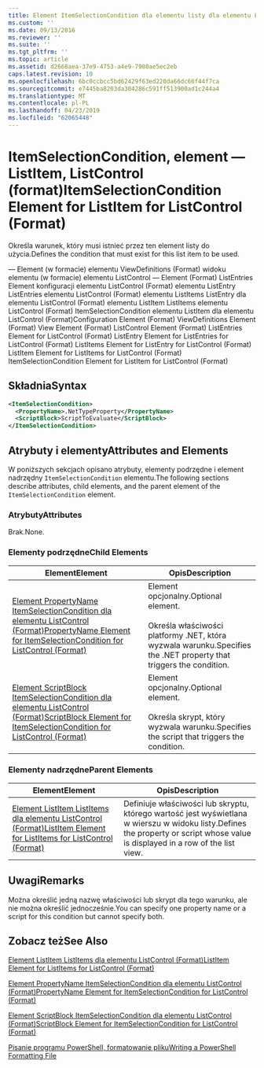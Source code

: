 ```yaml
---
title: Element ItemSelectionCondition dla elementu listy dla elementu ListControl (Format) | Dokumentacja firmy Microsoft
ms.custom: ''
ms.date: 09/13/2016
ms.reviewer: ''
ms.suite: ''
ms.tgt_pltfrm: ''
ms.topic: article
ms.assetid: d2668aea-37e9-4753-a4e9-7980ae5ec2eb
caps.latest.revision: 10
ms.openlocfilehash: 6bc0ccbcc5bd62429f63ed220da66dc66f44f7ca
ms.sourcegitcommit: e7445ba8203da304286c591ff513900ad1c244a4
ms.translationtype: MT
ms.contentlocale: pl-PL
ms.lasthandoff: 04/23/2019
ms.locfileid: "62065448"
---
```

# <a name="itemselectioncondition-element-for-listitem-for-listcontrol-format"></a><span data-ttu-id="e2f93-102">ItemSelectionCondition, element — ListItem, ListControl (format)</span><span class="sxs-lookup"><span data-stu-id="e2f93-102">ItemSelectionCondition Element for ListItem for ListControl (Format)</span></span>

<span data-ttu-id="e2f93-103">Określa warunek, który musi istnieć przez ten element listy do użycia.</span><span class="sxs-lookup"><span data-stu-id="e2f93-103">Defines the condition that must exist for this list item to be used.</span></span>

<span data-ttu-id="e2f93-104">— Element (w formacie) elementu ViewDefinitions (Format) widoku elementu (w formacie) elementu ListControl — Element (Format) ListEntries Element konfiguracji elementu ListControl (Format) elementu ListEntry ListEntries elementu ListControl (Format) elementu ListItems ListEntry dla elementu ListControl (Format) elementu ListItem ListItems elementu ListControl (Format) ItemSelectionCondition elementu ListItem dla elementu ListControl (Format)</span><span class="sxs-lookup"><span data-stu-id="e2f93-104">Configuration Element (Format) ViewDefinitions Element (Format) View Element (Format) ListControl Element (Format) ListEntries Element for ListControl (Format) ListEntry Element for ListEntries for ListControl (Format) ListItems Element for ListEntry for ListControl (Format) ListItem Element for ListItems for ListControl (Format) ItemSelectionCondition Element for ListItem for ListControl (Format)</span></span>

## <a name="syntax"></a><span data-ttu-id="e2f93-105">Składnia</span><span class="sxs-lookup"><span data-stu-id="e2f93-105">Syntax</span></span>

```xml
<ItemSelectionCondition>
  <PropertyName>.NetTypeProperty</PropertyName>
  <ScriptBlock>ScriptToEvaluate</ScriptBlock>
</ItemSelectionCondition>
```

## <a name="attributes-and-elements"></a><span data-ttu-id="e2f93-106">Atrybuty i elementy</span><span class="sxs-lookup"><span data-stu-id="e2f93-106">Attributes and Elements</span></span>

<span data-ttu-id="e2f93-107">W poniższych sekcjach opisano atrybuty, elementy podrzędne i element nadrzędny `ItemSelectionCondition` elementu.</span><span class="sxs-lookup"><span data-stu-id="e2f93-107">The following sections describe attributes, child elements, and the parent element of the `ItemSelectionCondition` element.</span></span>

### <a name="attributes"></a><span data-ttu-id="e2f93-108">Atrybuty</span><span class="sxs-lookup"><span data-stu-id="e2f93-108">Attributes</span></span>

<span data-ttu-id="e2f93-109">Brak.</span><span class="sxs-lookup"><span data-stu-id="e2f93-109">None.</span></span>

### <a name="child-elements"></a><span data-ttu-id="e2f93-110">Elementy podrzędne</span><span class="sxs-lookup"><span data-stu-id="e2f93-110">Child Elements</span></span>

|<span data-ttu-id="e2f93-111">Element</span><span class="sxs-lookup"><span data-stu-id="e2f93-111">Element</span></span>|<span data-ttu-id="e2f93-112">Opis</span><span class="sxs-lookup"><span data-stu-id="e2f93-112">Description</span></span>|
|-------------|-----------------|
|[<span data-ttu-id="e2f93-113">Element PropertyName ItemSelectionCondition dla elementu ListControl (Format)</span><span class="sxs-lookup"><span data-stu-id="e2f93-113">PropertyName Element for ItemSelectionCondition for ListControl (Format)</span></span>](./propertyname-element-for-itemselectioncondition-for-listcontrol-format.md)|<span data-ttu-id="e2f93-114">Element opcjonalny.</span><span class="sxs-lookup"><span data-stu-id="e2f93-114">Optional element.</span></span><br /><br /> <span data-ttu-id="e2f93-115">Określa właściwości platformy .NET, która wyzwala warunku.</span><span class="sxs-lookup"><span data-stu-id="e2f93-115">Specifies the .NET property that triggers the condition.</span></span>|
|[<span data-ttu-id="e2f93-116">Element ScriptBlock ItemSelectionCondition dla elementu ListControl (Format)</span><span class="sxs-lookup"><span data-stu-id="e2f93-116">ScriptBlock Element for ItemSelectionCondition for ListControl (Format)</span></span>](./scriptblock-element-for-itemselectioncondition-for-listcontrol-format.md)|<span data-ttu-id="e2f93-117">Element opcjonalny.</span><span class="sxs-lookup"><span data-stu-id="e2f93-117">Optional element.</span></span><br /><br /> <span data-ttu-id="e2f93-118">Określa skrypt, który wyzwala warunku.</span><span class="sxs-lookup"><span data-stu-id="e2f93-118">Specifies the script that triggers the condition.</span></span>|

### <a name="parent-elements"></a><span data-ttu-id="e2f93-119">Elementy nadrzędne</span><span class="sxs-lookup"><span data-stu-id="e2f93-119">Parent Elements</span></span>

|<span data-ttu-id="e2f93-120">Element</span><span class="sxs-lookup"><span data-stu-id="e2f93-120">Element</span></span>|<span data-ttu-id="e2f93-121">Opis</span><span class="sxs-lookup"><span data-stu-id="e2f93-121">Description</span></span>|
|-------------|-----------------|
|[<span data-ttu-id="e2f93-122">Element ListItem ListItems dla elementu ListControl (Format)</span><span class="sxs-lookup"><span data-stu-id="e2f93-122">ListItem Element for ListItems for ListControl (Format)</span></span>](./listitem-element-for-listitems-for-listcontrol-format.md)|<span data-ttu-id="e2f93-123">Definiuje właściwości lub skryptu, którego wartość jest wyświetlana w wierszu w widoku listy.</span><span class="sxs-lookup"><span data-stu-id="e2f93-123">Defines the property or script whose value is displayed in a row of the list view.</span></span>|

## <a name="remarks"></a><span data-ttu-id="e2f93-124">Uwagi</span><span class="sxs-lookup"><span data-stu-id="e2f93-124">Remarks</span></span>

<span data-ttu-id="e2f93-125">Można określić jedną nazwę właściwości lub skrypt dla tego warunku, ale nie można określić jednocześnie.</span><span class="sxs-lookup"><span data-stu-id="e2f93-125">You can specify one property name or a script for this condition but cannot specify both.</span></span>

## <a name="see-also"></a><span data-ttu-id="e2f93-126">Zobacz też</span><span class="sxs-lookup"><span data-stu-id="e2f93-126">See Also</span></span>

[<span data-ttu-id="e2f93-127">Element ListItem ListItems dla elementu ListControl (Format)</span><span class="sxs-lookup"><span data-stu-id="e2f93-127">ListItem Element for ListItems for ListControl (Format)</span></span>](./listitem-element-for-listitems-for-listcontrol-format.md)

[<span data-ttu-id="e2f93-128">Element PropertyName ItemSelectionCondition dla elementu ListControl (Format)</span><span class="sxs-lookup"><span data-stu-id="e2f93-128">PropertyName Element for ItemSelectionCondition for ListControl (Format)</span></span>](./propertyname-element-for-itemselectioncondition-for-listcontrol-format.md)

[<span data-ttu-id="e2f93-129">Element ScriptBlock ItemSelectionCondition dla elementu ListControl (Format)</span><span class="sxs-lookup"><span data-stu-id="e2f93-129">ScriptBlock Element for ItemSelectionCondition for ListControl (Format)</span></span>](./scriptblock-element-for-itemselectioncondition-for-listcontrol-format.md)

[<span data-ttu-id="e2f93-130">Pisanie programu PowerShell, formatowanie pliku</span><span class="sxs-lookup"><span data-stu-id="e2f93-130">Writing a PowerShell Formatting File</span></span>](./writing-a-powershell-formatting-file.md)
